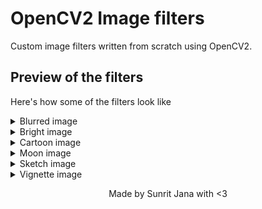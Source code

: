 # OpenCV2 Image filters

Custom image filters written from scratch using OpenCV2.

## Preview of the filters

Here's how some of the filters look like

<details>
    <summary>Blurred image</summary>

![Blur image filter](https://github.com/janaSunrise/opencv2-image-filters/blob/main/images/blurred.jpg)

</details>

<details>
    <summary>Bright image</summary>

![Bright image filter](https://github.com/janaSunrise/opencv2-image-filters/blob/main/images/bright.jpg)

</details>

<details>
    <summary>Cartoon image</summary>

![Cartoon image filter](https://github.com/janaSunrise/opencv2-image-filters/blob/main/images/cartoon.jpg)

</details>

<details>
    <summary>Moon image</summary>

![Moon image filter](https://github.com/janaSunrise/opencv2-image-filters/blob/main/images/moon.jpg)

</details>

<details>
    <summary>Sketch image</summary>

![Sketch image filter](https://github.com/janaSunrise/opencv2-image-filters/blob/main/images/sketch.jpg)

</details>

<details>
    <summary>Vignette image</summary>

![Vignette image filter](https://github.com/janaSunrise/opencv2-image-filters/blob/main/images/vignette.jpg)

</details>


<div align="center">

Made by Sunrit Jana with <3

</div>
